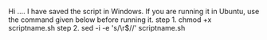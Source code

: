 Hi ....
I have saved the script in Windows. If you are running it in Ubuntu, use the command given below before running it.
step 1. chmod +x scriptname.sh 
step 2. sed -i -e 's/\r$//' scriptname.sh 
